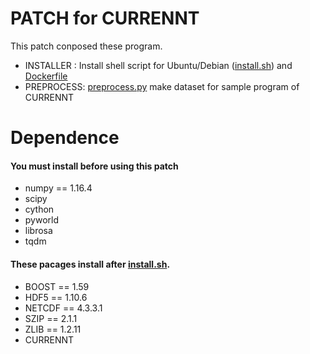 # PATCH for CURRENNT
This patch conposed these program.    

* INSTALLER : Install shell script for Ubuntu/Debian ([install.sh](./INSTALLER/install.sh)) and [Dockerfile](./INSTALLER/dockerfile/Dockerfile)
* PREPROCESS: [preprocess.py](./PREPROCESS/preprocess.py) make dataset for sample program of CURRENNT

# Dependence
#### You must install before using this patch 
* numpy == 1.16.4
* scipy
* cython
* pyworld
* librosa
* tqdm

#### These pacages install after [install.sh](./INSTALLER/install.sh).
* BOOST == 1.59
* HDF5 == 1.10.6
* NETCDF == 4.3.3.1
* SZIP == 2.1.1
* ZLIB == 1.2.11
* CURRENNT